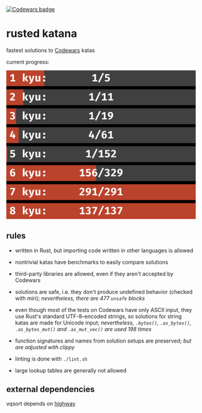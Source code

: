 [![Codewars badge](https://www.codewars.com/users/lincot/badges/large)](https://www.codewars.com/users/lincot)

# rusted katana

fastest solutions to [Codewars](https://www.codewars.com/r/HLmVMg) katas

current progress:

![image showing how many katas have been solved](progress-bars.png)

## rules

- written in Rust, but importing code written in other languages is allowed

- nontrivial katas have benchmarks to easily compare solutions

- third-party libraries are allowed, even if they aren't accepted by Codewars

- solutions are safe, i.e. they don't produce undefined behavior
(checked with miri); *nevertheless, there are 477 `unsafe` blocks*

- even though most of the tests on Codewars have only ASCII input,
they use Rust's standard UTF-8–encoded strings,
so solutions for string katas are made for Unicode input;
*nevertheless,
`.bytes()`, `.as_bytes()`, `.as_bytes_mut()` and `.as_mut_vec()` are used 198 times*

- function signatures and names from solution setups are preserved;
*but are adjusted with clippy*

- linting is done with `./lint.sh`

- large lookup tables are generally not allowed

## external dependencies

vqsort depends on [highway](https://github.com/google/highway)
